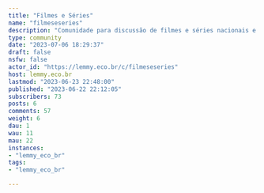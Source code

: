 ```yaml
---
title: "Filmes e Séries" 
name: "filmeseseries"
description: "Comunidade para discussão de filmes e séries nacionais e internacionais.**[Siga as regras](https://lemmy.eco.br/post/135)** do lemmy.eco.br e mantenha-se em tópico!"
type: community
date: "2023-07-06 18:29:37"
draft: false
nsfw: false
actor_id: "https://lemmy.eco.br/c/filmeseseries"
host: lemmy.eco.br
lastmod: "2023-06-23 22:48:00"
published: "2023-06-22 22:12:05"
subscribers: 73
posts: 6
comments: 57
weight: 6
dau: 1
wau: 11
mau: 22
instances:
- "lemmy_eco_br"
tags: 
- "lemmy_eco_br"

---
```


